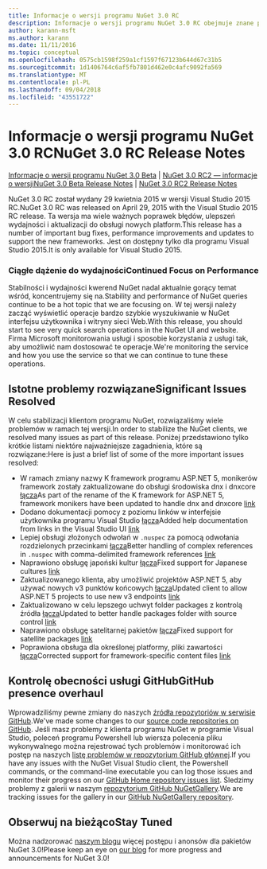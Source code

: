 ```yaml
---
title: Informacje o wersji programu NuGet 3.0 RC
description: Informacje o wersji programu NuGet 3.0 RC obejmuje znane problemy, poprawki błędów, funkcje dodane i DCRs.
author: karann-msft
ms.author: karann
ms.date: 11/11/2016
ms.topic: conceptual
ms.openlocfilehash: 0575cb1598f259a1cf1597f67123b644d67c31b5
ms.sourcegitcommit: 1d1406764c6af5fb7801d462e0c4afc9092fa569
ms.translationtype: MT
ms.contentlocale: pl-PL
ms.lasthandoff: 09/04/2018
ms.locfileid: "43551722"
---
```

# <a name="nuget-30-rc-release-notes"></a><span data-ttu-id="61bc1-103">Informacje o wersji programu NuGet 3.0 RC</span><span class="sxs-lookup"><span data-stu-id="61bc1-103">NuGet 3.0 RC Release Notes</span></span>

<span data-ttu-id="61bc1-104">[Informacje o wersji programu NuGet 3.0 Beta](../release-notes/nuget-3.0-beta.md) | [NuGet 3.0 RC2 — informacje o wersji](../release-notes/nuget-3.0-RC2.md)</span><span class="sxs-lookup"><span data-stu-id="61bc1-104">[NuGet 3.0 Beta Release Notes](../release-notes/nuget-3.0-beta.md) | [NuGet 3.0 RC2 Release Notes](../release-notes/nuget-3.0-RC2.md)</span></span>

<span data-ttu-id="61bc1-105">NuGet 3.0 RC został wydany 29 kwietnia 2015 w wersji Visual Studio 2015 RC.</span><span class="sxs-lookup"><span data-stu-id="61bc1-105">NuGet 3.0 RC was released on April 29, 2015 with the Visual Studio 2015 RC release.</span></span> <span data-ttu-id="61bc1-106">Ta wersja ma wiele ważnych poprawek błędów, ulepszeń wydajności i aktualizacji do obsługi nowych platform.</span><span class="sxs-lookup"><span data-stu-id="61bc1-106">This release has a number of important bug fixes, performance improvements and updates to support the new frameworks.</span></span>  <span data-ttu-id="61bc1-107">Jest on dostępny tylko dla programu Visual Studio 2015.</span><span class="sxs-lookup"><span data-stu-id="61bc1-107">It is only available for Visual Studio 2015.</span></span>

### <a name="continued-focus-on-performance"></a><span data-ttu-id="61bc1-108">Ciągłe dążenie do wydajności</span><span class="sxs-lookup"><span data-stu-id="61bc1-108">Continued Focus on Performance</span></span>

<span data-ttu-id="61bc1-109">Stabilności i wydajności kwerend NuGet nadal aktualnie gorący temat wśród, koncentrujemy się na.</span><span class="sxs-lookup"><span data-stu-id="61bc1-109">Stability and performance of NuGet queries continue to be a hot topic that we are focusing on.</span></span>  <span data-ttu-id="61bc1-110">W tej wersji należy zacząć wyświetlić operacje bardzo szybkie wyszukiwanie w NuGet interfejsu użytkownika i witryny sieci Web.</span><span class="sxs-lookup"><span data-stu-id="61bc1-110">With this release, you should start to see very quick search operations in the NuGet UI and website.</span></span>  <span data-ttu-id="61bc1-111">Firma Microsoft monitorowania usługi i sposobie korzystania z usługi tak, aby umożliwić nam dostosować te operacje.</span><span class="sxs-lookup"><span data-stu-id="61bc1-111">We're monitoring the service and how you use the service so that we can continue to tune these operations.</span></span>

## <a name="significant-issues-resolved"></a><span data-ttu-id="61bc1-112">Istotne problemy rozwiązane</span><span class="sxs-lookup"><span data-stu-id="61bc1-112">Significant Issues Resolved</span></span>

<span data-ttu-id="61bc1-113">W celu stabilizacji klientom programu NuGet, rozwiązaliśmy wiele problemów w ramach tej wersji.</span><span class="sxs-lookup"><span data-stu-id="61bc1-113">In order to stabilize the NuGet clients, we resolved many issues as part of this release.</span></span>  <span data-ttu-id="61bc1-114">Poniżej przedstawiono tylko krótkie listami niektóre najważniejsze zagadnienia, które są rozwiązane:</span><span class="sxs-lookup"><span data-stu-id="61bc1-114">Here is just a brief list of some of the more important issues resolved:</span></span>

* <span data-ttu-id="61bc1-115">W ramach zmiany nazwy K framework programu ASP.NET 5, monikerów framework zostały zaktualizowane do obsługi środowiska dnx i dnxcore [łącza](https://github.com/NuGet/Home/issues/215)</span><span class="sxs-lookup"><span data-stu-id="61bc1-115">As part of the rename of the K framework for ASP.NET 5, framework monikers have been updated to handle dnx and dnxcore [link](https://github.com/NuGet/Home/issues/215)</span></span>
* <span data-ttu-id="61bc1-116">Dodano dokumentacji pomocy z poziomu linków w interfejsie użytkownika programu Visual Studio [łącza](https://github.com/NuGet/Home/issues/232)</span><span class="sxs-lookup"><span data-stu-id="61bc1-116">Added help documentation from links in the Visual Studio UI [link](https://github.com/NuGet/Home/issues/232)</span></span>
* <span data-ttu-id="61bc1-117">Lepiej obsługi złożonych odwołań w `.nuspec` za pomocą odwołania rozdzielonych przecinkami [łącza](https://github.com/NuGet/Home/issues/276)</span><span class="sxs-lookup"><span data-stu-id="61bc1-117">Better handling of complex references in `.nuspec` with comma-delimited framework references [link](https://github.com/NuGet/Home/issues/276)</span></span>
* <span data-ttu-id="61bc1-118">Naprawiono obsługę japoński kultur [łącza](https://github.com/NuGet/Home/issues/253)</span><span class="sxs-lookup"><span data-stu-id="61bc1-118">Fixed support for Japanese cultures [link](https://github.com/NuGet/Home/issues/253)</span></span>
* <span data-ttu-id="61bc1-119">Zaktualizowanego klienta, aby umożliwić projektów ASP.NET 5, aby używać nowych v3 punktów końcowych [łącza](https://github.com/NuGet/Home/issues/219)</span><span class="sxs-lookup"><span data-stu-id="61bc1-119">Updated client to allow ASP.NET 5 projects to use new v3 endpoints [link](https://github.com/NuGet/Home/issues/219)</span></span>
* <span data-ttu-id="61bc1-120">Zaktualizowano w celu lepszego uchwyt folder packages z kontrolą źródła [łącza](https://github.com/NuGet/Home/issues/56)</span><span class="sxs-lookup"><span data-stu-id="61bc1-120">Updated to better handle packages folder with source control [link](https://github.com/NuGet/Home/issues/56)</span></span>
* <span data-ttu-id="61bc1-121">Naprawiono obsługę satelitarnej pakietów [łącza](https://github.com/NuGet/Home/issues/17)</span><span class="sxs-lookup"><span data-stu-id="61bc1-121">Fixed support for satellite packages [link](https://github.com/NuGet/Home/issues/17)</span></span>
* <span data-ttu-id="61bc1-122">Poprawiona obsługa dla określonej platformy, pliki zawartości [łącza](https://github.com/NuGet/Home/issues/18)</span><span class="sxs-lookup"><span data-stu-id="61bc1-122">Corrected support for framework-specific content files [link](https://github.com/NuGet/Home/issues/18)</span></span>

## <a name="github-presence-overhaul"></a><span data-ttu-id="61bc1-123">Kontrolę obecności usługi GitHub</span><span class="sxs-lookup"><span data-stu-id="61bc1-123">GitHub presence overhaul</span></span>

<span data-ttu-id="61bc1-124">Wprowadziliśmy pewne zmiany do naszych [źródła repozytoriów w serwisie GitHub](http://github.com/nuget/home).</span><span class="sxs-lookup"><span data-stu-id="61bc1-124">We've made some changes to our [source code repositories on GitHub](http://github.com/nuget/home).</span></span>  <span data-ttu-id="61bc1-125">Jeśli masz problemy z klienta programu NuGet w programie Visual Studio, poleceń programu Powershell lub wiersza polecenia pliku wykonywalnego można rejestrować tych problemów i monitorować ich postęp na naszych [listę problemów w repozytorium GitHub głównej](http://github.com/nuget/home/issues).</span><span class="sxs-lookup"><span data-stu-id="61bc1-125">If you have any issues with the NuGet Visual Studio client, the Powershell commands, or the command-line executable you can log those issues and monitor their progress on our [GitHub Home repository issues list](http://github.com/nuget/home/issues).</span></span>  <span data-ttu-id="61bc1-126">Śledzimy problemy z galerii w naszym [repozytorium GitHub NuGetGallery](http://github.com/nuget/NuGetGallery/issues).</span><span class="sxs-lookup"><span data-stu-id="61bc1-126">We are tracking issues for the gallery in our [GitHub NuGetGallery repository](http://github.com/nuget/NuGetGallery/issues).</span></span>


## <a name="stay-tuned"></a><span data-ttu-id="61bc1-127">Obserwuj na bieżąco</span><span class="sxs-lookup"><span data-stu-id="61bc1-127">Stay Tuned</span></span>

<span data-ttu-id="61bc1-128">Można nadzorować [naszym blogu](http://blog.nuget.org) więcej postępu i anonsów dla pakietów NuGet 3.0!</span><span class="sxs-lookup"><span data-stu-id="61bc1-128">Please keep an eye on [our blog](http://blog.nuget.org) for more progress and announcements for NuGet 3.0!</span></span>